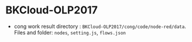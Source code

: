 # BKCloud-OLP2017

- cong work result directory : ```BKCloud-OLP2017/cong/code/node-red/data```. Files and folder: ```nodes```, ```setting.js```, ```flows.json```